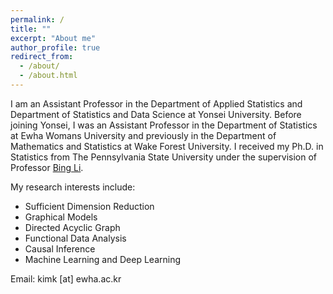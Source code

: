 ```yaml
---
permalink: /
title: ""
excerpt: "About me"
author_profile: true
redirect_from: 
  - /about/
  - /about.html
---
```



I am an Assistant Professor in the Department of Applied Statistics and Department of Statistics and Data Science at Yonsei University. Before joining Yonsei, I was an Assistant Professor in the Department of Statistics at Ewha Womans University and previously in the Department of Mathematics and Statistics at Wake Forest University. I received my Ph.D. in Statistics from The Pennsylvania State University under the supervision of Professor [Bing Li](https://scholar.google.com/citations?user=II32PcgAAAAJ&hl=en). 

My research interests include:

* Sufficient Dimension Reduction
* Graphical Models
* Directed Acyclic Graph
* Functional Data Analysis
* Causal Inference
* Machine Learning and Deep Learning

Email: kimk [at] ewha.ac.kr
